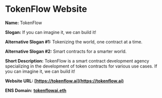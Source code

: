 # TokenFlow Website

**Name:** TokenFlow

**Slogan:** If you can imagine it, we can build it!

**Alternative Slogan #1:** Tokenizing the world, one contract at a time.

**Alternative Slogan #2:** Smart contracts for a smarter world.

**Short Description:** TokenFlow is a smart contract development agency specializing in the development of token contracts for various use cases. If you can imagine it, we can build it!

**Website URL:** **[https://tokenflow.ai](https://tokenflow.ai)**

**ENS Domain:** **[tokenflowai.eth](https://etherscan.io/address/tokenflowai.eth)**
